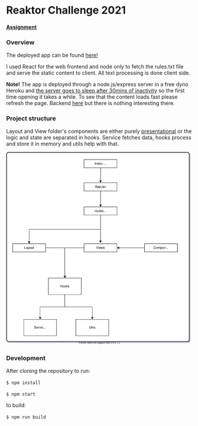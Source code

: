 # Reaktor Challenge 2021

#### [Assignment](https://www.reaktor.com/junior-dev-assignment-2021/)

### Overview

The deployed app can be found [here!](https://reaktor-challenge-2021.herokuapp.com) 

I used React for the web frontend and node only to fetch the rules.txt file and serve the static content to client. All text processing is done client side. 

__Note!__ The app is deployed through a node.js/express server in a free dyno Heroku and [the server goes to sleep after 30mins of inactivity](https://devcenter.heroku.com/articles/free-dyno-hours#dyno-sleeping) so the first time opening it takes a while. To see that the content loads fast please refresh the page. Backend [here](https://github.com/LauriKajakko/rulefetcher) but there is nothing interesting there.



### Project structure

Layout and View folder's components are either purely [presentational](https://medium.com/@dan_abramov/smart-and-dumb-components-7ca2f9a7c7d0) or the logic and state are separated in hooks. Service fetches data, hooks process and store it in memory and utils help with that.

![Stucture](https://github.com/LauriKajakko/reaktor-challenge-2021/blob/main/Structure.svg)


### Development

After cloning the repository to run:

`
$ npm install
`

`
$ npm start
`

to build:

`$ npm run build`

